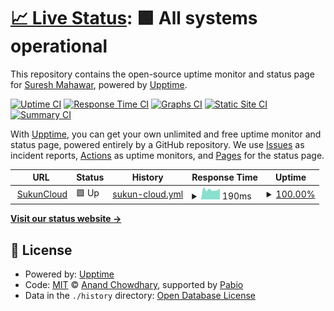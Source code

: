 # [📈 Live Status](https://status.sukuncloud.com): <!--live status--> **🟩 All systems operational**

This repository contains the open-source uptime monitor and status page for [Suresh Mahawar](https://www.sukuncloud.com), powered by [Upptime](https://github.com/upptime/upptime).

[![Uptime CI](https://github.com/suresh-mahawar/uptime/workflows/Uptime%20CI/badge.svg)](https://github.com/suresh-mahawar/uptime/actions?query=workflow%3A%22Uptime+CI%22)
[![Response Time CI](https://github.com/suresh-mahawar/uptime/workflows/Response%20Time%20CI/badge.svg)](https://github.com/suresh-mahawar/uptime/actions?query=workflow%3A%22Response+Time+CI%22)
[![Graphs CI](https://github.com/suresh-mahawar/uptime/workflows/Graphs%20CI/badge.svg)](https://github.com/suresh-mahawar/uptime/actions?query=workflow%3A%22Graphs+CI%22)
[![Static Site CI](https://github.com/suresh-mahawar/uptime/workflows/Static%20Site%20CI/badge.svg)](https://github.com/suresh-mahawar/uptime/actions?query=workflow%3A%22Static+Site+CI%22)
[![Summary CI](https://github.com/suresh-mahawar/uptime/workflows/Summary%20CI/badge.svg)](https://github.com/suresh-mahawar/uptime/actions?query=workflow%3A%22Summary+CI%22)

With [Upptime](https://upptime.js.org), you can get your own unlimited and free uptime monitor and status page, powered entirely by a GitHub repository. We use [Issues](https://github.com/suresh-mahawar/uptime/issues) as incident reports, [Actions](https://github.com/suresh-mahawar/uptime/actions) as uptime monitors, and [Pages](https://status.sukuncloud.com) for the status page.

<!--start: status pages-->
<!-- This summary is generated by Upptime (https://github.com/upptime/upptime) -->
<!-- Do not edit this manually, your changes will be overwritten -->
<!-- prettier-ignore -->
| URL | Status | History | Response Time | Uptime |
| --- | ------ | ------- | ------------- | ------ |
| <img alt="" src="https://icons.duckduckgo.com/ip3/sukuncloud.com.ico" height="13"> [SukunCloud](https://sukuncloud.com) | 🟩 Up | [sukun-cloud.yml](https://github.com/suresh-mahawar/uptime/commits/HEAD/history/sukun-cloud.yml) | <details><summary><img alt="Response time graph" src="./graphs/sukun-cloud/response-time-week.png" height="20"> 190ms</summary><br><a href="https://status.sukuncloud.com/history/sukun-cloud"><img alt="Response time 189" src="https://img.shields.io/endpoint?url=https%3A%2F%2Fraw.githubusercontent.com%2Fsuresh-mahawar%2Fuptime%2FHEAD%2Fapi%2Fsukun-cloud%2Fresponse-time.json"></a><br><a href="https://status.sukuncloud.com/history/sukun-cloud"><img alt="24-hour response time 215" src="https://img.shields.io/endpoint?url=https%3A%2F%2Fraw.githubusercontent.com%2Fsuresh-mahawar%2Fuptime%2FHEAD%2Fapi%2Fsukun-cloud%2Fresponse-time-day.json"></a><br><a href="https://status.sukuncloud.com/history/sukun-cloud"><img alt="7-day response time 190" src="https://img.shields.io/endpoint?url=https%3A%2F%2Fraw.githubusercontent.com%2Fsuresh-mahawar%2Fuptime%2FHEAD%2Fapi%2Fsukun-cloud%2Fresponse-time-week.json"></a><br><a href="https://status.sukuncloud.com/history/sukun-cloud"><img alt="30-day response time 189" src="https://img.shields.io/endpoint?url=https%3A%2F%2Fraw.githubusercontent.com%2Fsuresh-mahawar%2Fuptime%2FHEAD%2Fapi%2Fsukun-cloud%2Fresponse-time-month.json"></a><br><a href="https://status.sukuncloud.com/history/sukun-cloud"><img alt="1-year response time 189" src="https://img.shields.io/endpoint?url=https%3A%2F%2Fraw.githubusercontent.com%2Fsuresh-mahawar%2Fuptime%2FHEAD%2Fapi%2Fsukun-cloud%2Fresponse-time-year.json"></a></details> | <details><summary><a href="https://status.sukuncloud.com/history/sukun-cloud">100.00%</a></summary><a href="https://status.sukuncloud.com/history/sukun-cloud"><img alt="All-time uptime 100.00%" src="https://img.shields.io/endpoint?url=https%3A%2F%2Fraw.githubusercontent.com%2Fsuresh-mahawar%2Fuptime%2FHEAD%2Fapi%2Fsukun-cloud%2Fuptime.json"></a><br><a href="https://status.sukuncloud.com/history/sukun-cloud"><img alt="24-hour uptime 100.00%" src="https://img.shields.io/endpoint?url=https%3A%2F%2Fraw.githubusercontent.com%2Fsuresh-mahawar%2Fuptime%2FHEAD%2Fapi%2Fsukun-cloud%2Fuptime-day.json"></a><br><a href="https://status.sukuncloud.com/history/sukun-cloud"><img alt="7-day uptime 100.00%" src="https://img.shields.io/endpoint?url=https%3A%2F%2Fraw.githubusercontent.com%2Fsuresh-mahawar%2Fuptime%2FHEAD%2Fapi%2Fsukun-cloud%2Fuptime-week.json"></a><br><a href="https://status.sukuncloud.com/history/sukun-cloud"><img alt="30-day uptime 100.00%" src="https://img.shields.io/endpoint?url=https%3A%2F%2Fraw.githubusercontent.com%2Fsuresh-mahawar%2Fuptime%2FHEAD%2Fapi%2Fsukun-cloud%2Fuptime-month.json"></a><br><a href="https://status.sukuncloud.com/history/sukun-cloud"><img alt="1-year uptime 100.00%" src="https://img.shields.io/endpoint?url=https%3A%2F%2Fraw.githubusercontent.com%2Fsuresh-mahawar%2Fuptime%2FHEAD%2Fapi%2Fsukun-cloud%2Fuptime-year.json"></a></details>

<!--end: status pages-->

[**Visit our status website →**](https://status.sukuncloud.com)

## 📄 License

- Powered by: [Upptime](https://github.com/upptime/upptime)
- Code: [MIT](./LICENSE) © [Anand Chowdhary](https://anandchowdhary.com), supported by [Pabio](https://pabio.com)
- Data in the `./history` directory: [Open Database License](https://opendatacommons.org/licenses/odbl/1-0/)
